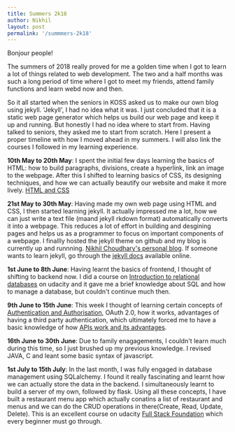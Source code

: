 ```yaml
---
title: Summers 2k18
author: Nikhil
layout: post
permalink: '/summmers-2k18'
---
```



Bonjour people!

The summers of 2018 really proved for me a golden time when I got to learn a lot of things related to web development. The two and a half months was such a long period of time where I got to meet my friends, attend family functions and learn webd now and then.

So it all started when the seniors in KOSS asked us to make our own blog using jekyll. 'Jekyll', I had no idea what it was. I just concluded that it is a static web page generator which helps us build our web page and keep it up and running. But honestly I had no idea where to start from. Having talked to seniors, they asked me to start from scratch. Here I present a proper timeline with how I moved ahead in my summers. I will also link the courses I followed in my learning experience. 

**10th May to 20th May**: I spent the initial few days learning the basics of HTML: how to build paragraphs, divisions, create a hyperlink, link an image to the webpage. After this I shifted to learning basics of CSS, its designing techniques, and how we can actually beautify our website and make it more lively. [HTML and CSS](https://in.udacity.com/course/intro-to-html-and-css--ud001-india)

**21st May to 30th May**: Having made my own web page using HTML and CSS, I then started learning jekyll. It actually impressed me a lot, how we can just write a text file (maand jekyll rkdown format) automatically converts it into a webpage. This reduces a lot of effort in building and desgining pages and helps us as a programmer to focus on important components of a webpage. I finallly hosted the jekyll theme on github and my blog is currently up and runnning. [Nikhil Choudhary's personal blog](https://nikhilch23.github.io). If someone wants to learn jekyll, go through the [jekyll docs](https://jekyllrb.com/) available online.

**1st June to 8th June**: Having learnt the basics of frontend, I thought of shifting to backend now. I did a course on [Introduction to relational databases](https://classroom.udacity.com/courses/ud197) on udacity and it gave me a brief knowledge about SQL and how to manage a database, but couldn't continue much then.

**9th June to 15th June**: This week I thought of learning certain concepts of [Authentication and Authorisation](https://medium.com/@nikhilchoudhary_17565/authentication-and-authorisation-baeb818f007b), OAuth 2.0, how it works, advantages of having a third party authentication, which ultimately forced me to have a basic knowledge of how [APIs work and its advantages](https://medium.com/@nikhilchoudhary_17565/api-a-blessing-in-disguise-95fc1e9bb469). 

**16th June to 30th June**: Due to family enagagements, I couldn't learn much during this time, so I just brushed up my previous knowledge. I revised JAVA, C and leant some basic syntax of javascript.

**1st July to 15th July**: In the last month, I was fully engaged in database management using SQLalchemy. I found it really fascinating and learnt how we can actually store the data in the backend. I  simultaneously learnt to build a server of my own, followed by flask. Using all these concepts, I have built a restaurant menu app which actually conatins a list of restaurant and menus and we can do the CRUD operations in there(Create, Read, Update, Delete). This is an excellent course on udacity [Full Stack Foundation](https://classroom.udacity.com/courses/ud088) which every beginner must go through.


